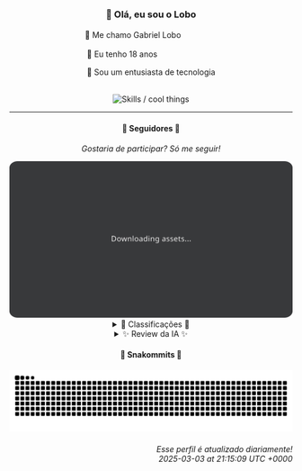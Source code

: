 <div align="center">
  <h3>👋 Olá, eu sou o Lobo</h3>
  
  <p>🐺 Me chamo Gabriel Loboㅤㅤㅤㅤㅤ</p>
  <p>🧔 Eu tenho 18 anosㅤㅤㅤㅤㅤㅤㅤㅤ</p>
  <p>🧠 Sou um entusiasta de tecnologia</p>

  <br/>

  <img width="600" alt="Skills / cool things" src="https://skills-icons.vercel.app/api/icons?i=python,md,html,css,js,github,git,vscode,linux,node,ts,sass,react,vite,vercel,lottie,ionic,capacitor,zustand,framer,firebase,arduino,godot,tailwind,shadcnui,lucide,zorinos,pnpm,reactnative&perline=14" />
</div>

<hr />

<div align="center">
    <h4>👤 Seguidores 👤</h4>
    <p><i>Gostaria de participar? Só me seguir!</i></p>
    <img width="600" src=".github/assets/cards/top3.svg" alt="Top 3 followers contributors (monthly)" />
    <details>
    <summary>🏅 Classificações 🏅</summary>
    <br/>
    <table>
        <thead>
            <tr align="center">
                <th>Posição</th>
                <th>Seguidor</th>
                <th>Contribuições</th>
            </tr>
        </thead>
        <tbody>
            <tr align="center">
                <td>1°</td>
                <td><a href="https://github.com/gustavosett">Gustavo Carvalho</a></td>
                <td>43 ctr.</td>
            </tr>
            <tr align="center">
                <td>2°</td>
                <td><a href="https://github.com/danko-nobre">Danilo Nobre</a></td>
                <td>20 ctr.</td>
            </tr>
            <tr align="center">
                <td>3°</td>
                <td><a href="https://github.com/LestterX">LestterX</a></td>
                <td>17 ctr.</td>
            </tr>
            <tr align="center">
                <td>4°</td>
                <td><a href="https://github.com/neopromic">NeO - Wesley Souza</a></td>
                <td>13 ctr.</td>
            </tr>
            <tr align="center">
                <td>5°</td>
                <td><a href="https://github.com/LucasATS">Lucas Almeida Tiburtino da Silva</a></td>
                <td>5 ctr.</td>
            </tr>
            <tr align="center">
                <td>6°</td>
                <td><a href="https://github.com/caio-nuness">Caio Cavalcante</a></td>
                <td>4 ctr.</td>
            </tr>
            <tr align="center">
                <td>7°</td>
                <td><a href="https://github.com/luannzin">Luan Fabri</a></td>
                <td>4 ctr.</td>
            </tr>
            <tr align="center">
                <td>8°</td>
                <td><a href="https://github.com/wTechnoo">Cézar</a></td>
                <td>3 ctr.</td>
            </tr>
            <tr align="center">
                <td>9°</td>
                <td><a href="https://github.com/DeyvedAntonio">Deyved Antonio</a></td>
                <td>3 ctr.</td>
            </tr>
            <tr align="center">
                <td>10°</td>
                <td><a href="https://github.com/GhostOfAngstrom">Ghost of Ångström♱₿</a></td>
                <td>3 ctr.</td>
            </tr>
        </tbody>
    </table>
    </details>
    <details>
    <summary>✨ Review da IA ✨</summary>
    <br/>
    <div align="justify"><p><b>Gustavo Carvalho</b>, ah, o primeiro da lista. Quarenta e três contribuições... quase dá para notar. Mas falando sério, pelo menos você está mexendo em projetos com um número razoável de estrelas. Continue assim, quem sabe um dia alguém note que você existe. Mas não espere muito.</p>
<p><b>Danilo Nobre</b>, vinte contribuições? Ok, menos da metade do primeiro, mas quem está contando? Ah, espera, eu estou. Vejo ali uns projetos de jogos e uns experimentos 3D. Que bonitinho, está brincando de ser desenvolvedor. Quem sabe um dia você realmente crie algo que as pessoas usem além de você mesmo.</p>
<p><b>LestterX</b>, dezessete contribuições. Um portfólio e uns sistemas. Que audácia! E o README, impecável, imagino. Espero que você esteja gastando mais tempo codificando do que escrevendo sobre como você deveria estar codificando. E por favor, pare de criar aplicações que "desaparecem após algumas horas sem uso".</p>
<p><b>NeO - Wesley Souza</b>, treze contribuições. "Hello outsider!", que simpático. Mas sinceramente, a julgar pelos seus repositórios, talvez você devesse continuar sendo um "outsider".  Ainda bem que você está "aqui" para ajudar, porque pelo seu histórico, parece que você precisa de ajuda também.</p>
<p><b>Lucas Almeida Tiburtino da Silva</b>, cinco contribuições. Cinco! Sério? Você se qualifica para estar aqui? Ah, um "App de edição de imagem com filtro". Que original! Com essa produção toda, logo estará competindo com o Photoshop. Ou não.</p>
<p><b>Caio Cavalcante</b>, quatro contribuições. "Each brick is part of the wall of life." Profundo. Mas, com apenas quatro contribuições, sua parede deve ser bem pequena.  Vejo ali uns projetos da Digital Innovation One. Parabéns por seguir tutoriais. Mas quando vai começar a construir algo de verdade?</p>
<p><b>Luan Fabri</b>, mais um com míseras quatro contribuições. E essa bio? Parece que um gato andou sobre o teclado. Ah, e um projeto de CPF. Que tal usar essas habilidades para realmente resolver um problema, em vez de só validar documentos?</p>
<p><b>Cézar</b>, apenas três contribuições.  .NET Developer?  Mais para .NET "No-effort", não é mesmo?  Com essa quantidade de atividade, espero que pelo menos esteja ganhando bem.</p>
<p><b>Deyved Antonio</b>, outro com três contribuições. Analista de Dados, curioso e apaixonado por Tecnologia... e aparentemente apaixonado por não contribuir muito. Um clone do Tabnews?  Que tal criar algo original em vez de copiar os outros?</p>
<p><b>Ghost of Ångström</b>, três contribuições também. Um "site que reúne os melhores serviços de criptomoedas sem KYC". Que conveniente... para quem? E ainda por cima é um fork. A originalidade mandou lembranças. E contribuições também.</p>
<p><b>kromodoro</b>, o último da lista, com três contribuições.  "Uma introdução programada ao PERT".  Uau, que moderno!  Com essa energia toda, aposto que você está revolucionando o mundo do gerenciamento de projetos... ou não.</p>
</div>
    </details>
</div>

<div align="center">
  <h4>🐍 Snakommits 🐍</h4>
    <picture>
      <source media="(prefers-color-scheme: dark)" srcset="https://raw.githubusercontent.com/Lobooooooo14/Lobooooooo14/snake-output/snake-dark.svg">
      <source media="(prefers-color-scheme: light)" srcset="https://raw.githubusercontent.com/Lobooooooo14/Lobooooooo14/snake-output/snake-light.svg">
      <img alt="github contribution grid snake animation" src="https://raw.githubusercontent.com/Lobooooooo14/Lobooooooo14/snake-output/snake-light.svg">
    </picture>
</div>

<h6 align="right">
  Esse perfil é atualizado diariamente!<br/> <i>2025-03-03 at 21:15:09 UTC +0000</i>
<h6>